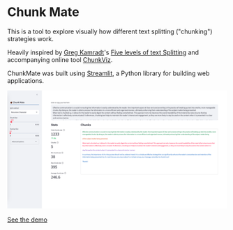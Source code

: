 # Chunk Mate

This is a tool to explore visually how different text splitting ("chunking") strategies work. 

Heavily inspired by [Greg Kamradt](https://x.com/GregKamradt)'s [Five levels of text Splitting](https://www.youtube.com/watch?v=8OJC21T2SL4) and accompanying online tool [ChunkViz](https://chunkviz.up.railway.app/).

ChunkMate was built using [Streamlit](https://streamlit.io/), a Python library for building web applications.

![ChunkMate Preview](public/chunk_mate.png)

[See the demo](https://chunkmate.streamlit.app/)
